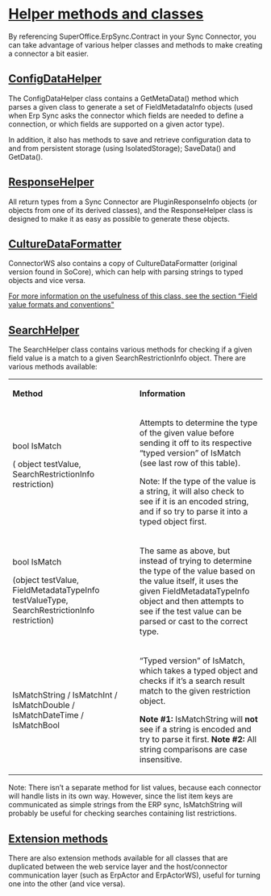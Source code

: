 <properties date="2016-05-10"
SortOrder="5"
/>

[]() [Helper methods and classes]()
================================================

By referencing SuperOffice.ErpSync.Contract in your Sync Connector, you can take advantage of various helper classes and methods to make creating a connector a bit easier.

 

[ConfigDataHelper]()
---------------------------------

The ConfigDataHelper class contains a GetMetaData() method which parses a given class to generate a set of FieldMetadataInfo objects (used when Erp Sync asks the connector which fields are needed to define a connection, or which fields are supported on a given actor type).

In addition, it also has methods to save and retrieve configuration data to and from persistent storage (using IsolatedStorage); SaveData() and GetData().

 

[ResponseHelper]()
-------------------------------

All return types from a Sync Connector are PluginResponseInfo objects (or objects from one of its derived classes), and the ResponseHelper class is designed to make it as easy as possible to generate these objects.

 

[CultureDataFormatter]()
-------------------------------------

ConnectorWS also contains a copy of CultureDataFormatter (original version found in SoCore), which can help with parsing strings to typed objects and vice versa.

[For more information on the usefulness of this class, see the section “Field value formats and conventions"]()

 

[SearchHelper]()
-----------------------------

The SearchHelper class contains various methods for checking if a given field value is a match to a given SearchRestrictionInfo object. There are various methods available:

<table>
<colgroup>
<col width="50%" />
<col width="50%" />
</colgroup>
<tbody>
<tr class="odd">
<td><p><strong>Method</strong></p>
<p><strong> </strong></p></td>
<td><p><strong>Information</strong></p>
<p><strong> </strong></p></td>
</tr>
<tr class="even">
<td><p>bool IsMatch</p>
<p>( object testValue, SearchRestrictionInfo restriction)</p>
<pre lang="cs"><code> </code></pre></td>
<td><p>Attempts to determine the type of the given value before sending it off to its respective “typed version” of IsMatch (see last row of this table).</p>
<p>Note: If the type of the value is a string, it will also check to see if it is an encoded string, and if so try to parse it into a typed object first.</p></td>
</tr>
<tr class="odd">
<td><p>bool IsMatch</p>
<p>(object testValue, FieldMetadataTypeInfo testValueType, SearchRestrictionInfo restriction)</p></td>
<td><p>The same as above, but instead of trying to determine the type of the value based on the value itself, it uses the given FieldMetadataTypeInfo object and then attempts to see if the test value can be parsed or cast to the correct type.</p></td>
</tr>
<tr class="even">
<td><p>IsMatchString / IsMatchInt / IsMatchDouble / IsMatchDateTime / IsMatchBool</p></td>
<td><p>“Typed version” of IsMatch, which takes a typed object and checks if it’s a search result match to the given restriction object.</p>
<p><strong>Note #1:</strong> IsMatchString will <strong>not</strong> see if a string is encoded and try to parse it first. <strong>Note #2:</strong> All string comparisons are case insensitive.</p></td>
</tr>
</tbody>
</table>

 

Note: There isn’t a separate method for list values, because each connector will handle lists in its own way. However, since the list item keys are communicated as simple strings from the ERP sync, IsMatchString will probably be useful for checking searches containing list restrictions.

 

[Extension methods]()
----------------------------------

There are also extension methods available for all classes that are duplicated between the web service layer and the host/connector communication layer (such as ErpActor and ErpActorWS), useful for turning one into the other (and vice versa).



 
